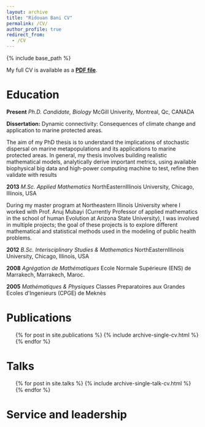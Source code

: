 ```yaml
---
layout: archive
title: "Ridouan Bani CV"
permalink: /CV/
author_profile: true
redirect_from:
  - /CV
---
```


{% include base_path %}

My full CV is available as a [**PDF file**](https://github.com/RidouanBani/CV/Ridouan_Bani_CV.pdf).

Education
======
**Present** *Ph.D. Candidate, Biology*
McGill Univerity, Montreal, Qc, CANADA


**Dissertation:** Dynamic connectivity: Consequences of climate change and application to marine protected areas.
 
 The aim of my PhD thesis is to understand the implications of stochastic dispersal on marine metapopulations and its applications to marine protected areas. In general, my thesis involves building realistic mathematical models, analytically derive important metrics, using available biophysical big data and high-power computing machine to test, refine then validate with results
 
**2013** *M.Sc. Applied Mathematics* NorthEasternIllinois University, Chicago, Illinois, USA

During my master program at Northeastern Illinois University where I worked with Prof. Anuj Mubayi (Currently Professor of applied mathematics in the school of human Evolution at Arizona State University), I was involved in multiple projects; the goal of these projects is to explore different mathematical and statistical methods used in the modeling of public health problems.

**2012** *B.Sc. Interisciplinary Studies & Mathematics* NorthEasternIllinois University, Chicago, Illinois, USA

**2008** *Agrégation de Mathématiques* Ecole Normale Supérieure (ENS) de Marrakech, Marrakech, Maroc.

**2005** *Mathématiques & Physiques* Classes Preparatoires aux Grandes Ecoles d'Ingenieurs (CPGE) de Meknès



Publications
======

  <ul>{% for post in site.publications %}
    {% include archive-single-cv.html %}
  {% endfor %}</ul>

Talks
======

  <ul>{% for post in site.talks %}
    {% include archive-single-talk-cv.html %}
  {% endfor %}</ul>


Service and leadership
======



